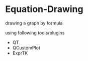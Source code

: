 # Equation-Drawing

drawing a graph by formula

using following tools/plugins
- QT
- QCustomPlot
- ExprTK

